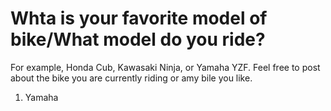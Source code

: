 # Whta is your favorite model of bike/What model do you ride?

For example, Honda Cub, Kawasaki Ninja, or Yamaha YZF.
Feel free to post about the bike you are currently riding or amy bile you like.


1. Yamaha
